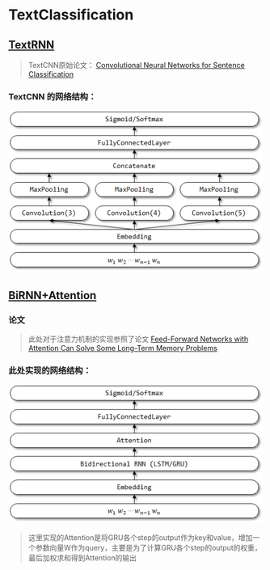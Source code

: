# TextClassification

## [TextRNN](./imp_by_tensorflow2/TextCNN/textcnn.py)

> TextCNN原始论文： [Convolutional Neural Networks for Sentence Classification](http://www.aclweb.org/anthology/D14-1181) 

### TextCNN 的网络结构：

![](./text_classification_images/TextCNN_network_structure.png)


## [BiRNN+Attention](./imp_by_tensorflow2/TextBiRNNAtt/text_birnn_att.py)

### 论文
> 此处对于注意力机制的实现参照了论文 [Feed-Forward Networks with Attention Can Solve Some Long-Term Memory Problems](https://arxiv.org/pdf/1512.08756.pdf)

### 此处实现的网络结构：

![](./text_classification_images/TextAttBiRNN_network_structure.png)

> 这里实现的Attention是将GRU各个step的output作为key和value，增加一个参数向量W作为query，主要是为了计算GRU各个step的output的权重，最后加权求和得到Attention的输出


